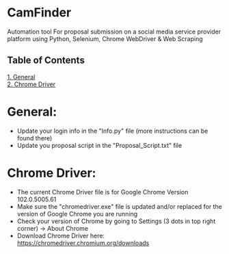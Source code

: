 # CamFinder
Automation tool For proposal submission on a social media service provider platform using Python, Selenium, Chrome WebDriver & Web Scraping

## Table of Contents
[1. General](#General)  
[2. Chrome Driver](#Chrome-Driver)  

# General:
  - Update your login info in the "Info.py" file (more instructions can be found there)
  - Update you proposal script in the "Proposal_Script.txt" file

# Chrome Driver:
  - The current Chrome Driver file is for Google Chrome Version 102.0.5005.61
  - Make sure the "chromedriver.exe" file is updated and/or replaced for the version of Google Chrome you are running
  - Check your version of Chrome by going to Settings (3 dots in top right corner) -> About Chrome
  - Download Chrome Driver here: https://chromedriver.chromium.org/downloads
